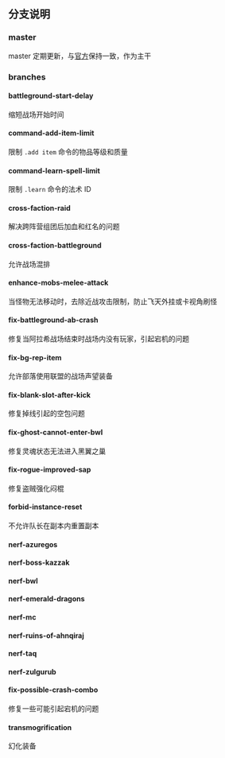 ## 分支说明
### master
master 定期更新，与[官方](https://github.com/cmangos/mangos-classic)保持一致，作为主干

### branches
#### battleground-start-delay

缩短战场开始时间

#### command-add-item-limit

限制 ```.add item``` 命令的物品等级和质量

#### command-learn-spell-limit

限制 ```.learn``` 命令的法术 ID

#### cross-faction-raid

解决跨阵营组团后加血和红名的问题

#### cross-faction-battleground

允许战场混排

#### enhance-mobs-melee-attack

当怪物无法移动时，去除近战攻击限制，防止飞天外挂或卡视角刷怪

#### fix-battleground-ab-crash

修复当阿拉希战场结束时战场内没有玩家，引起宕机的问题

#### fix-bg-rep-item

允许部落使用联盟的战场声望装备

#### fix-blank-slot-after-kick

修复掉线引起的空包问题

#### fix-ghost-cannot-enter-bwl

修复灵魂状态无法进入黑翼之巢

#### fix-rogue-improved-sap

修复盗贼强化闷棍

#### forbid-instance-reset

不允许队长在副本内重置副本

#### nerf-azuregos
#### nerf-boss-kazzak
#### nerf-bwl
#### nerf-emerald-dragons
#### nerf-mc
#### nerf-ruins-of-ahnqiraj
#### nerf-taq
#### nerf-zulgurub

#### fix-possible-crash-combo

修复一些可能引起宕机的问题

#### transmogrification
幻化装备
